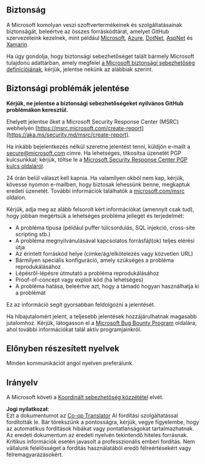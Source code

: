 <!--
CO_OP_TRANSLATOR_METADATA:
{
  "original_hash": "57f14126c1c6add76b3aef3844dfe4e3",
  "translation_date": "2025-05-17T05:43:30+00:00",
  "source_file": "SECURITY.md",
  "language_code": "hu"
}
-->
## Biztonság

A Microsoft komolyan veszi szoftvertermékeinek és szolgáltatásainak biztonságát, beleértve az összes forráskódtárat, amelyet GitHub szervezeteink kezelnek, mint például [Microsoft](https://github.com/Microsoft), [Azure](https://github.com/Azure), [DotNet](https://github.com/dotnet), [AspNet](https://github.com/aspnet) és [Xamarin](https://github.com/xamarin).

Ha úgy gondolja, hogy biztonsági sebezhetőséget talált bármely Microsoft tulajdonú adattárban, amely megfelel [a Microsoft biztonsági sebezhetőség definíciójának](https://aka.ms/security.md/definition), kérjük, jelentse nekünk az alábbiak szerint.

## Biztonsági problémák jelentése

**Kérjük, ne jelentse a biztonsági sebezhetőségeket nyilvános GitHub problémákon keresztül.**

Ehelyett jelentse őket a Microsoft Security Response Center (MSRC) webhelyén [https://msrc.microsoft.com/create-report](https://aka.ms/security.md/msrc/create-report).

Ha inkább bejelentkezés nélkül szeretne jelentést tenni, küldjön e-mailt a [secure@microsoft.com](mailto:secure@microsoft.com) címre. Ha lehetséges, titkosítsa üzenetét PGP kulcsunkkal; kérjük, töltse le a [Microsoft Security Response Center PGP kulcs oldaláról](https://aka.ms/security.md/msrc/pgp).

24 órán belül választ kell kapnia. Ha valamilyen okból nem kap, kérjük, kövesse nyomon e-mailben, hogy biztosak lehessünk benne, megkaptuk eredeti üzenetét. További információk találhatók a [microsoft.com/msrc](https://www.microsoft.com/msrc) oldalon.

Kérjük, adja meg az alább felsorolt kért információkat (amennyit csak tud), hogy jobban megértsük a lehetséges probléma jellegét és terjedelmét:

  * A probléma típusa (például puffer túlcsordulás, SQL injekció, cross-site scripting stb.)
  * A probléma megnyilvánulásával kapcsolatos forrásfájl(ok) teljes elérési útja
  * Az érintett forráskód helye (címke/ág/elkötelezés vagy közvetlen URL)
  * Bármilyen speciális konfiguráció, amely szükséges a probléma reprodukálásához
  * Lépésről-lépésre útmutató a probléma reprodukálásához
  * Proof-of-concept vagy exploit kód (ha lehetséges)
  * A probléma hatása, beleértve azt, hogy a támadó hogyan használhatja ki a problémát

Ez az információ segít gyorsabban feldolgozni a jelentését.

Ha hibajutalomért jelent, a teljesebb jelentések hozzájárulhatnak magasabb jutalomhoz. Kérjük, látogasson el a [Microsoft Bug Bounty Program](https://aka.ms/security.md/msrc/bounty) oldalára, ahol további információkat talál aktív programjainkról.

## Előnyben részesített nyelvek

Minden kommunikációt angol nyelven preferálunk.

## Irányelv

A Microsoft követi a [Koordinált sebezhetőség közzététel](https://aka.ms/security.md/cvd) elvét.

**Jogi nyilatkozat**:  
Ezt a dokumentumot az [Co-op Translator](https://github.com/Azure/co-op-translator) AI fordítási szolgáltatással fordították le. Bár törekszünk a pontosságra, kérjük, vegye figyelembe, hogy az automatikus fordítások hibákat vagy pontatlanságokat tartalmazhatnak. Az eredeti dokumentum az eredeti nyelvén tekintendő hiteles forrásnak. Kritikus információk esetén javasolt a professzionális emberi fordítás. Nem vállalunk felelősséget a fordítás használatából eredő félreértésekért vagy félremagyarázásokért.